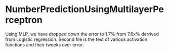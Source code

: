 # NumberPredictionUsingMultilayerPerceptron
Using MLP, we have dropped down the error to 1.7% from 7.6x% derrived from Logistic regression.
Second file is the test of various activation functions and their tweeks over error.
